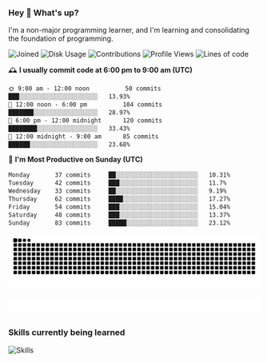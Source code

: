 ### Hey :wave: What's up?

I'm a non-major programming learner, and I'm learning and consolidating the foundation of programming.

<!--START_SECTION:waka-->
![Joined](http://img.shields.io/badge/Joined-7%20years%20ago-6D67E4?style=flat&labelColor=453C67)
![Disk Usage](http://img.shields.io/badge/Github%27s%20Storage-598.1%20MB-FD841F?style=flat&labelColor=E14D2A)
![Contributions](http://img.shields.io/badge/Contributions%20in%202023-131-7DCE13?style=flat&labelColor=2B7A0B)
![Profile Views](http://img.shields.io/badge/Profile%20Views-0-3AB4F2?style=flat&labelColor=0078AA)
![Lines of code](https://img.shields.io/badge/Lines%20of%20code-2%20Million%20Lines%20of%20code-FF8B8B?style=flat&labelColor=EB4747)

🕰️ **I usually commit code at 6:00 pm to 9:00 am (UTC)** 

```text
🌞 9:00 am - 12:00 noon          50 commits     ███░░░░░░░░░░░░░░░░░░░░░░   13.93% 
🌆 12:00 noon - 6:00 pm          104 commits    ███████░░░░░░░░░░░░░░░░░░   28.97% 
🌃 6:00 pm - 12:00 midnight      120 commits    ████████░░░░░░░░░░░░░░░░░   33.43% 
🌙 12:00 midnight - 9:00 am      85 commits     ██████░░░░░░░░░░░░░░░░░░░   23.68%
```
📅 **I'm Most Productive on Sunday (UTC)** 

```text
Monday       37 commits     ██░░░░░░░░░░░░░░░░░░░░░░░   10.31% 
Tuesday      42 commits     ███░░░░░░░░░░░░░░░░░░░░░░   11.7% 
Wednesday    33 commits     ██░░░░░░░░░░░░░░░░░░░░░░░   9.19% 
Thursday     62 commits     ████░░░░░░░░░░░░░░░░░░░░░   17.27% 
Friday       54 commits     ███░░░░░░░░░░░░░░░░░░░░░░   15.04% 
Saturday     48 commits     ███░░░░░░░░░░░░░░░░░░░░░░   13.37% 
Sunday       83 commits     █████░░░░░░░░░░░░░░░░░░░░   23.12%
```

<!--END_SECTION:waka-->

![Snake animation](https://raw.githubusercontent.com/dirname/dirname/output/snake.svg)

![metrics](github-metrics.svg)

### Skills currently being learned

![Skills](https://skillicons.dev/icons?i=linux,rust,go,solidity,typescript,bash,git,postgres,mysql,redis,mongo,docker,kubernetes,grafana,prometheus)
